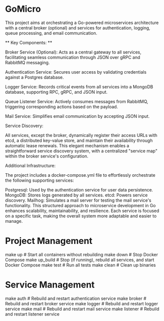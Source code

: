 # GoMicro
This project aims at orchestrating a Go-powered microservices architecture with a central broker (optional) and services for authentication, logging, queue processing, and email communication.


** Key Components: **

Broker Service (Optional): Acts as a central gateway to all services, facilitating seamless communication through JSON over gRPC and RabbitMQ messaging.

Authentication Service: Secures user access by validating credentials against a Postgres database.

Logger Service: Records critical events from all services into a MongoDB database, supporting RPC, gRPC, and JSON input.

Queue Listener Service: Actively consumes messages from RabbitMQ, triggering corresponding actions based on the payload.

Mail Service: Simplifies email communication by accepting JSON input.

Service Discovery:

All services, except the broker, dynamically register their access URLs with etcd, a distributed key-value store, and maintain their availability through automatic lease renewals. This elegant mechanism enables a straightforward service discovery system, with a centralized "service map" within the broker service's configuration.

Additional Infrastructure:

The project includes a docker-compose.yml file to effortlessly orchestrate the following supporting services:

Postgresql: Used by the authentication service for user data persistence.
MongoDB: Stores logs generated by all services.
etcd: Powers service discovery.
Mailhog: Simulates a mail server for testing the mail service's functionality.
This structured approach to microservice development in Go enhances scalability, maintainability, and resilience. Each service is focused on a specific task, making the overall system more adaptable and easier to manage.


# Project Management

make up              # Start all containers without rebuilding
make down            # Stop Docker Compose
make up_build        # Stop (if running), rebuild all services, and start Docker Compose
make test            # Run all tests
make clean           # Clean up binaries

# Service Management

make auth            # Rebuild and restart authentication service
make broker          # Rebuild and restart broker service
make logger          # Rebuild and restart logger service
make mail            # Rebuild and restart mail service
make listener        # Rebuild and restart listener service
